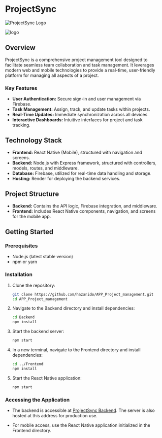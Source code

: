 
# ProjectSync
![ProjectSync Logo](https://github.com/user-attachments/assets/0c9b5406-7f4a-4681-826a-8543c3803604)

![logo](https://github.com/user-attachments/assets/61c74d58-11a1-49b2-98b3-a3fae0242b14)


## Overview
ProjectSync is a comprehensive project management tool designed to facilitate seamless team collaboration and task management. It leverages modern web and mobile technologies to provide a real-time, user-friendly platform for managing all aspects of a project.

### Key Features
- **User Authentication:** Secure sign-in and user management via Firebase.
- **Task Management:** Assign, track, and update tasks within projects.
- **Real-Time Updates:** Immediate synchronization across all devices.
- **Interactive Dashboards:** Intuitive interfaces for project and task tracking.

## Technology Stack
- **Frontend:** React Native (Mobile), structured with navigation and screens.
- **Backend:** Node.js with Express framework, structured with controllers, models, routes, and middleware.
- **Database:** Firebase, utilized for real-time data handling and storage.
- **Hosting:** Render for deploying the backend services.

## Project Structure
- **Backend:** Contains the API logic, Firebase integration, and middleware.
- **Frontend:** Includes React Native components, navigation, and screens for the mobile app.

## Getting Started

### Prerequisites
- Node.js (latest stable version)
- npm or yarn

### Installation
1. Clone the repository:
   ```bash
   git clone https://github.com/hazanido/APP_Project_management.git
   cd APP_Project_management
   ```

2. Navigate to the Backend directory and install dependencies:
   ```bash
   cd Backend
   npm install
   ```

3. Start the backend server:
   ```bash
   npm start
   ```

4. In a new terminal, navigate to the Frontend directory and install dependencies:
   ```bash
   cd ../Frontend
   npm install
   ```

5. Start the React Native application:
   ```bash
   npm start
   ```

### Accessing the Application
- The backend is accessible at [ProjectSync Backend](https://app-project-management.onrender.com). The server is also hosted at this address for production use.

- For mobile access, use the React Native application initialized in the Frontend directory.

